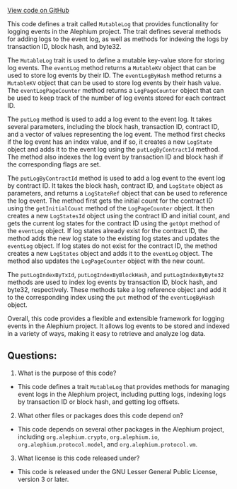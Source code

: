 [View code on GitHub](https://github.com/alephium/alephium/protocol/src/main/scala/org/alephium/protocol/vm/event/MutableLog.scala)

This code defines a trait called `MutableLog` that provides functionality for logging events in the Alephium project. The trait defines several methods for adding logs to the event log, as well as methods for indexing the logs by transaction ID, block hash, and byte32. 

The `MutableLog` trait is used to define a mutable key-value store for storing log events. The `eventLog` method returns a `MutableKV` object that can be used to store log events by their ID. The `eventLogByHash` method returns a `MutableKV` object that can be used to store log events by their hash value. The `eventLogPageCounter` method returns a `LogPageCounter` object that can be used to keep track of the number of log events stored for each contract ID.

The `putLog` method is used to add a log event to the event log. It takes several parameters, including the block hash, transaction ID, contract ID, and a vector of values representing the log event. The method first checks if the log event has an index value, and if so, it creates a new `LogState` object and adds it to the event log using the `putLogByContractId` method. The method also indexes the log event by transaction ID and block hash if the corresponding flags are set.

The `putLogByContractId` method is used to add a log event to the event log by contract ID. It takes the block hash, contract ID, and `LogState` object as parameters, and returns a `LogStateRef` object that can be used to reference the log event. The method first gets the initial count for the contract ID using the `getInitialCount` method of the `LogPageCounter` object. It then creates a new `LogStatesId` object using the contract ID and initial count, and gets the current log states for the contract ID using the `getOpt` method of the `eventLog` object. If log states already exist for the contract ID, the method adds the new log state to the existing log states and updates the `eventLog` object. If log states do not exist for the contract ID, the method creates a new `LogStates` object and adds it to the `eventLog` object. The method also updates the `LogPageCounter` object with the new count.

The `putLogIndexByTxId`, `putLogIndexByBlockHash`, and `putLogIndexByByte32` methods are used to index log events by transaction ID, block hash, and byte32, respectively. These methods take a log reference object and add it to the corresponding index using the `put` method of the `eventLogByHash` object.

Overall, this code provides a flexible and extensible framework for logging events in the Alephium project. It allows log events to be stored and indexed in a variety of ways, making it easy to retrieve and analyze log data.
## Questions: 
 1. What is the purpose of this code?
- This code defines a trait `MutableLog` that provides methods for managing event logs in the Alephium project, including putting logs, indexing logs by transaction ID or block hash, and getting log offsets.

2. What other files or packages does this code depend on?
- This code depends on several other packages in the Alephium project, including `org.alephium.crypto`, `org.alephium.io`, `org.alephium.protocol.model`, and `org.alephium.protocol.vm`.

3. What license is this code released under?
- This code is released under the GNU Lesser General Public License, version 3 or later.